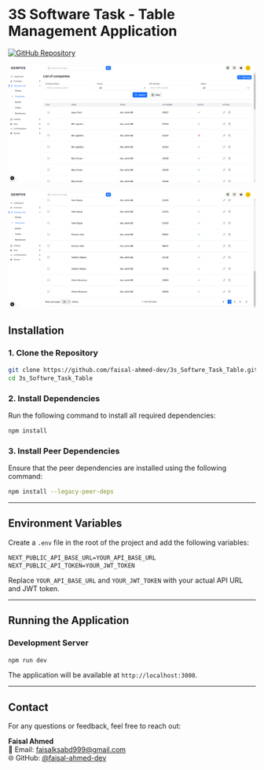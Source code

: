 # **3S Software Task - Table Management Application**  





[![GitHub Repository](https://img.shields.io/badge/GitHub-Link-blue)](https://github.com/faisal-ahmed-dev/3s_Softwre_Task_Table)


![Interface](public/Image01.png)

![Interface](public/Image02.png)


## **Installation**  

### **1. Clone the Repository**  
```bash
git clone https://github.com/faisal-ahmed-dev/3s_Softwre_Task_Table.git
cd 3s_Softwre_Task_Table
```

### **2. Install Dependencies**  

Run the following command to install all required dependencies:  
```bash
npm install
```

### **3. Install Peer Dependencies**  

Ensure that the peer dependencies are installed using the following command:  
```bash
npm install --legacy-peer-deps
```

---

## **Environment Variables**  

Create a `.env` file in the root of the project and add the following variables:  

```env
NEXT_PUBLIC_API_BASE_URL=YOUR_API_BASE_URL
NEXT_PUBLIC_API_TOKEN=YOUR_JWT_TOKEN
```

Replace `YOUR_API_BASE_URL` and `YOUR_JWT_TOKEN` with your actual API URL and JWT token.

---

## **Running the Application**  

### **Development Server**  
```bash
npm run dev
```

The application will be available at `http://localhost:3000`.  


---

## **Contact**  
For any questions or feedback, feel free to reach out:

**Faisal Ahmed**  
📧 Email: faisalksabd999@gmail.com  
🌐 GitHub: [@faisal-ahmed-dev](https://github.com/faisal-ahmed-dev)  

